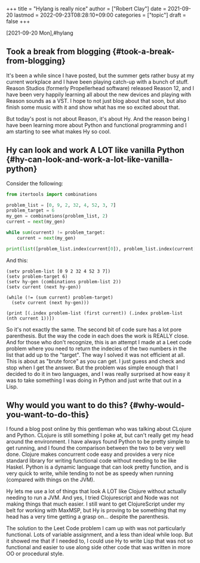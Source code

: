 +++
title = "Hylang is really nice"
author = ["Robert Clay"]
date = 2021-09-20
lastmod = 2022-09-23T08:28:10+09:00
categories = ["topic"]
draft = false
+++

<span class="timestamp-wrapper"><span class="timestamp">[2021-09-20 Mon]</span></span>,#hylang


## Took a break from blogging {#took-a-break-from-blogging}

It's been a while since I have posted, but the summer gets rather busy at
my current workplace and I have been playing catch-up with a bunch of
stuff. Reason Studios (formerly Propellerhead software) released Reason 12,
and I have been very happily learning all about the new devices and playing
with Reason sounds as a VST. I hope to not just blog about that soon, but
also finish some music with it and show what has me so excited about that.

But today's post is not about Reason, it's about Hy. And the reason being I
have been learning more about Python and functional programming and I am
starting to see what makes Hy so cool.


## Hy can look and work A LOT like vanilla Python {#hy-can-look-and-work-a-lot-like-vanilla-python}

Consider the following:

<a id="code-snippet--Two-sum"></a>
```python
from itertools import combinations

problem_list = [0, 9, 2, 32, 4, 52, 3, 7]
problem_target = 6
my_gen = combinations(problem_list, 2)
current = next(my_gen)

while sum(current) != problem_target:
    current = next(my_gen)

print(list([problem_list.index(current[0]), problem_list.index(current[1])]))
```

And this:

<a id="code-snippet--two-sum-hy"></a>
```hy
(setv problem-list [0 9 2 32 4 52 3 7])
(setv problem-target 6)
(setv hy-gen (combinations problem-list 2))
(setv current (next hy-gen))

(while (!= (sum current) problem-target)
  (setv current (next hy-gen)))

(print [(.index problem-list (first current)) (.index problem-list (nth current 1))])
```

So it's not exactly the same. The second bit of code sure has a lot pore
parenthesis. But the way the code in each does the work is REALLY close. And for
those who don't recognize, this is an attempt I made at a Leet code problem
where you need to return the indecies of the two numbers in the list that add up
to the "target". The way I solved it was not efficient at all. This is about as
"brute force" as you can get. I just guess and check and stop when I get the
answer. But the problem was simple enough that I decided to do it in two
languages, and I was really surprised at how easy it was to take something I was
doing in Python and just write that out in a Lisp.


## Why would you want to do this? {#why-would-you-want-to-do-this}

I found a blog post online by this gentleman who was talking about CLojure
and Python. CLojure is still something I poke at, but can't really get my
head around the environment. I have always found Python to be pretty simple
to get running, and I found the comparison between the two to be very well
done. Clojure makes concurrent code easy and provides a very nice standard
library for writing functional code without needing to be like Haskel.
Python is a dynamic language that can look pretty function, and is very
quick to write, while tending to not be as speedy when running (compared
with things on the JVM).

Hy lets me use a lot of things that look A LOT like Clojure without
actually needing to run a JVM. And yes, I tried Clojurescript and Node was
not making things that much easier. I still want to get ClojureScript under
my belt for working with MaxMSP, but Hy is proving to be something that my
head has a very time getting a grasp on... despite the parenthesis.

The solution to the Leet Code problem I cam up with was not particularly
functional. Lots of variable assignment, and a less than ideal while loop.
But it showed me that if I needed to, I could use Hy to write Lisp that was
not so functional and easier to use along side other code that was written
in more OO or procedural style.